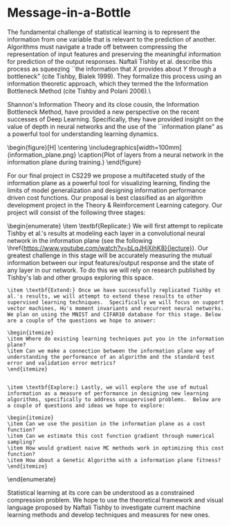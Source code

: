 # Message-in-a-Bottle

The fundamental challenge of statistical learning is to represent the information from one variable that is relevant to the prediction of another.  Algorithms must navigate a trade off between compressing the representation of input features and preserving the meaningful information for prediction of the output responses.  Naftali Tishby et al. describe this process as squeezing ``the information that $X$ provides about $Y$ through a bottleneck" (cite Tishby, Bialek 1999). They formalize this process using an information theoretic approach, which they termed the the Information Bottleneck Method (cite Tishby and Polani 2006).\\    

Shannon's Information Theory and its close cousin, the Information Bottleneck Method, have provided a new perspective on the recent successes of Deep Learning.  Specifically, they have provided insight on the value of depth in neural networks and the use of the ``information plane" as a powerful tool for understanding learning dynamics.

\begin{figure}[H]
    \centering
    \includegraphics[width=100mm]{information_plane.png}
    \caption{Plot of layers from a neural network in the information plane during training.}
\end{figure}

For our final project in CS229 we propose a multifaceted study of the information plane as a powerful tool for visualizing learning, finding the limits of model generalization and designing information performance driven cost functions. Our proposal is best classified as an algorithm development project in the Theory \& Reinforcement Learning category.  Our project will consist of the following three stages:

\begin{enumerate}
	\item \textbf{Replicate:} We will first attempt to replicate Tishby et al.'s results at modeling each layer in a convolutional neural network in the information plane (see the following \href{https://www.youtube.com/watch?v=bLqJHjXihK8}{lecture}).  Our greatest challenge in this stage will be accurately measuring the mutual information between our input features/output response and the state of any layer in our network. To do this we will rely on research published by Tishby's lab and other groups exploring this space.   
    
    \item \textbf{Extend:} Once we have successfully replicated Tishby et al.'s results, we will attempt to extend these results to other supervised learning techniques.  Specifically we will focus on support vector machines, Hu's moment invariants and recurrent neural networks.  We plan on using the MNIST and CIFAR10 database for this stage. Below are a couple of the questions we hope to answer:
    
    \begin{itemize}
    \item Where do existing learning techniques put you in the information plane? 
    \item Can we make a connection between the information plane way of understanding the performance of an algorithm and the standard test error and validation error metrics?
    \end{itemize}
    
    
    \item \textbf{Explore:} Lastly, we will explore the use of mutual information as a measure of performance in designing new learning algorithms, specifically to address unsupervised problems.  Below are a couple of questions and ideas we hope to explore:
    
    \begin{itemize}
    \item Can we use the position in the information plane as a cost function?
    \item Can we estimate this cost function gradient through numerical sampling?
    \item How would gradient naive MC methods work in optimizing this cost function?
    \item How about a Genetic Algorithm with a information plane fitness?
    \end{itemize}

\end{enumerate}

Statistical learning at its core can be understood as a constrained compression problem.  We hope to use the theoretical framework and visual language proposed by Naftali Tishby to investigate current machine learning methods and develop techniques and measures for new ones.
